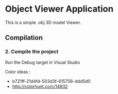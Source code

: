 Object Viewer Application
=========================

This is a simple .obj 3D model Viewer.

Compilation
-----------

### 2. Compile the project

Run the Debug target in Visual Studio


Color ideas :

* b721ff-21d4fd-503d3f-615756-ddd5d0
* http://colorhunt.co/c/14832